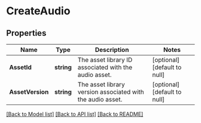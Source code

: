 # CreateAudio

## Properties
Name | Type | Description | Notes
------------ | ------------- | ------------- | -------------
**AssetId** | **string** | The asset library ID associated with the audio asset. | [optional] [default to null]
**AssetVersion** | **string** | The asset library version associated with the audio asset. | [optional] [default to null]

[[Back to Model list]](../README.md#documentation-for-models) [[Back to API list]](../README.md#documentation-for-api-endpoints) [[Back to README]](../README.md)

